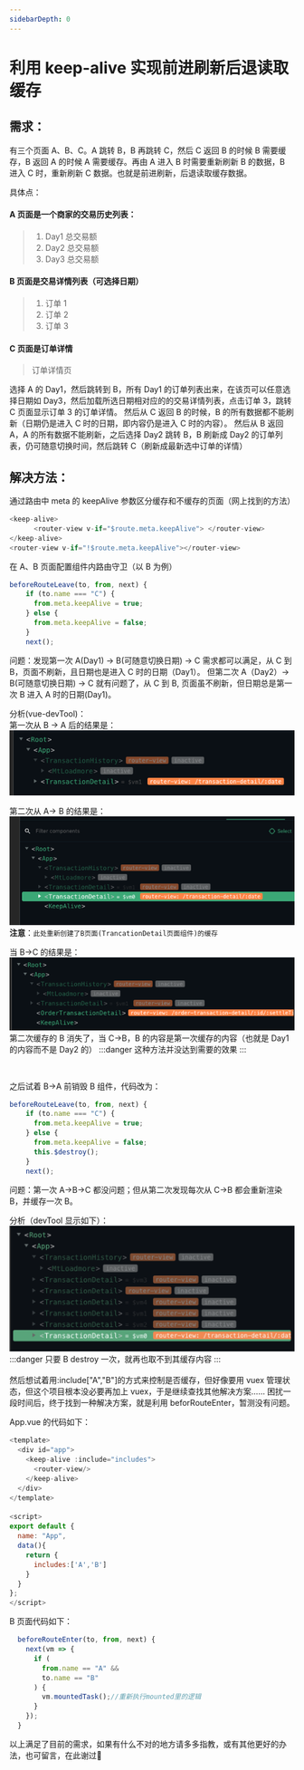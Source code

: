 ```yaml
---
sidebarDepth: 0
---
```


# 利用 keep-alive 实现前进刷新后退读取缓存

## 需求：

有三个页面 A、B、C。A 跳转 B，B 再跳转 C，然后 C 返回 B 的时候 B 需要缓存，B 返回 A 的时候 A 需要缓存。再由 A 进入 B 时需要重新刷新 B 的数据，B 进入 C 时，重新刷新 C 数据。也就是前进刷新，后退读取缓存数据。

具体点：

#### A 页面是一个商家的交易历史列表：

> 1. Day1 总交易额
> 2. Day2 总交易额
> 3. Day3 总交易额

#### B 页面是交易详情列表（可选择日期）

> 1. 订单 1
> 2. 订单 2
> 3. 订单 3

#### C 页面是订单详情

> 订单详情页

选择 A 的 Day1，然后跳转到 B，所有 Day1 的订单列表出来，在该页可以任意选择日期如 Day3，然后加载所选日期相对应的的交易详情列表，点击订单 3，跳转 C 页面显示订单 3 的订单详情。
然后从 C 返回 B 的时候，B 的所有数据都不能刷新（日期仍是进入 C 时的日期，即内容仍是进入 C 时的内容）。
然后从 B 返回 A，A 的所有数据不能刷新，之后选择 Day2 跳转 B，B 刷新成 Day2 的订单列表，仍可随意切换时间，然后跳转 C（刷新成最新选中订单的详情）

## 解决方法：

通过路由中 meta 的 keepAlive 参数区分缓存和不缓存的页面（网上找到的方法）

```javascript
<keep-alive>
      <router-view v-if="$route.meta.keepAlive"> </router-view>
</keep-alive>
<router-view v-if="!$route.meta.keepAlive"></router-view>
```

在 A、B 页面配置组件内路由守卫（以 B 为例）

```javascript
beforeRouteLeave(to, from, next) {
    if (to.name === "C") {
      from.meta.keepAlive = true;
    } else {
      from.meta.keepAlive = false;
    }
    next();
```

问题：发现第一次 A(Day1) -> B(可随意切换日期) -> C 需求都可以满足，从 C 到 B，页面不刷新，且日期也是进入 C 时的日期（Day1）。
但第二次 A（Day2）-> B(可随意切换日期) -> C 就有问题了，从 C 到 B, 页面虽不刷新，但日期总是第一次 B 进入 A 时的日期(Day1)。

分析(vue-devTool)：  
 第一次从 B -> A 后的结果是：
![B-A](./images/B-A.png)

第二次从 A-> B 的结果是：
![A-B(2)](<./images/A-B(2).png>)  
**注意**：`此处重新创建了B页面(TrancationDetail页面组件)的缓存`

当 B->C 的结果是：
![B-C(2)](<./images/B-C(2).png>)  
第二次缓存的 B 消失了，当 C->B，B 的内容是第一次缓存的内容（也就是 Day1 的内容而不是 Day2 的）
:::danger
这种方法并没达到需要的效果
:::

<br/>

之后试着 B->A 前销毁 B 组件，代码改为：

```javascript
beforeRouteLeave(to, from, next) {
    if (to.name === "C") {
      from.meta.keepAlive = true;
    } else {
      from.meta.keepAlive = false;
      this.$destroy();
    }
    next();
```

问题：第一次 A->B->C 都没问题；但从第二次发现每次从 C->B 都会重新渲染 B，并缓存一次 B。

分析（devTool 显示如下）：
![B-destroy](./images/destroy.png)  
:::danger
只要 B destroy 一次，就再也取不到其缓存内容
:::
<br/>
<br/>
然后想试着用:include["A","B"]的方式来控制是否缓存，但好像要用 vuex 管理状态，但这个项目根本没必要再加上 vuex，于是继续查找其他解决方案…… 困扰一段时间后，终于找到一种解决方案，就是利用 beforRouteEnter，暂测没有问题。

App.vue 的代码如下：

```javascript
<template>
  <div id="app">
    <keep-alive :include="includes">
      <router-view/>
    </keep-alive>
  </div>
</template>

<script>
export default {
  name: "App",
  data(){
    return {
      includes:['A','B']
    }
  }
};
</script>
```  

B 页面代码如下：

```javascript
  beforeRouteEnter(to, from, next) {
    next(vm => {
      if (
        from.name == "A" &&
        to.name == "B"
      ) {
        vm.mountedTask();//重新执行mounted里的逻辑
      }
    });
  }
```

以上满足了目前的需求，如果有什么不对的地方请多多指教，或有其他更好的办法，也可留言，在此谢过:pray: